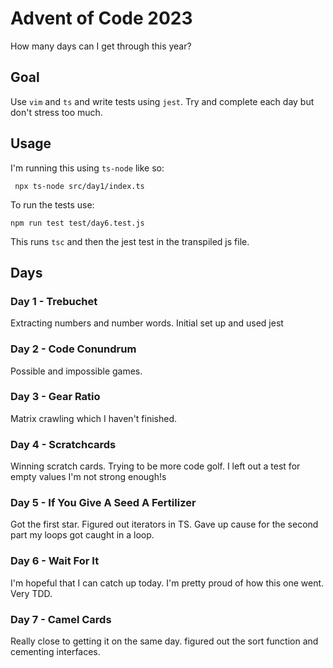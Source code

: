 # Advent of Code 2023

How many days can I get through this year?

## Goal

Use `vim` and `ts` and write tests using `jest`.
Try and complete each day but don't stress too much.

## Usage

I'm running this using `ts-node` like so:

```
 npx ts-node src/day1/index.ts
```

To run the tests use:

```
npm run test test/day6.test.js
```

This runs `tsc` and then the jest test in the transpiled js file.

## Days

### Day 1 - Trebuchet

Extracting numbers and number words. Initial set up and used jest

### Day 2 - Code Conundrum

Possible and impossible games.

### Day 3 - Gear Ratio

Matrix crawling which I haven't finished.

### Day 4 - Scratchcards

Winning scratch cards. Trying to be more code golf. I left out a test for empty values I'm not strong enough!s

### Day 5 - If You Give A Seed A Fertilizer

Got the first star. Figured out iterators in TS. Gave up cause for the second part my loops got caught in a loop.

### Day 6 - Wait For It

I'm hopeful that I can catch up today. I'm pretty proud of how this one went. Very TDD.

### Day 7 - Camel Cards

Really close to getting it on the same day. figured out the sort function and cementing interfaces.
